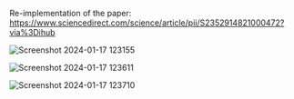 Re-implementation of the paper: https://www.sciencedirect.com/science/article/pii/S2352914821000472?via%3Dihub

![Screenshot 2024-01-17 123155](https://github.com/was-siri-us/chexnet/assets/116163817/363540ab-0ef5-43c7-b5e3-520f3bd156b7)


![Screenshot 2024-01-17 123611](https://github.com/was-siri-us/chexnet/assets/116163817/a67f62e0-d808-4f21-a17e-b759c9371bea)


![Screenshot 2024-01-17 123710](https://github.com/was-siri-us/chexnet/assets/116163817/0357d3de-3fc3-4b86-9d6e-8b6fc273ddca)
